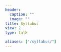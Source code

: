```yaml
---
header:
  caption: ""
  image: ""
title: Syllabus
view: 2
type: talk

aliases: ["/syllabus/"]
---
```

